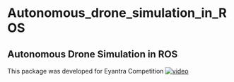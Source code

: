 # Autonomous_drone_simulation_in_ROS
## Autonomous Drone Simulation in ROS

This package was developed for Eyantra Competition
[![video](https://img.youtube.com/vi/MgmJ-SJ37oU/0.jpg)](https://www.youtube.com/watch?v=MgmJ-SJ37oU)

